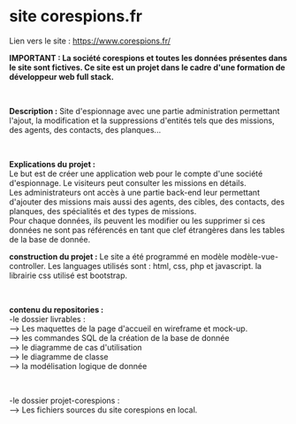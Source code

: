 # site corespions.fr
Lien vers le site : https://www.corespions.fr/

**IMPORTANT : La société corespions et toutes les données présentes dans le site sont fictives. Ce site est un projet dans le cadre d'une formation de développeur web full stack.**

<br>

**Description :** 
Site d'espionnage avec une partie administration permettant l'ajout, la modification et la suppressions d'entités tels que des missions, des agents, des contacts, des planques...

<br>

**Explications du projet :**
<br>Le but est de créer une application web pour le compte d'une société d'espionnage. Le visiteurs peut consulter les missions en détails.
<br>Les administrateurs ont accès à une partie back-end leur permettant d'ajouter des missions mais aussi des agents, des cibles, des contacts, des planques, des spécialités et des types de missions. 
<br>Pour chaque données, ils peuvent les modifier ou les supprimer si ces données ne sont pas référencés en tant que clef étrangères dans les tables de la base de donnée.

**construction du projet :**
Le site a été programmé en modèle modèle-vue-controller.
Les languages utilisés sont : html, css, php et javascript.
la librairie css utilisé est bootstrap.

<br>

**contenu du repositories :**
<br>-le dossier livrables :
<br>--> Les maquettes de la page d'accueil en wireframe et mock-up.
<br>--> les commandes SQL de la création de la base de donnée
<br>--> le diagramme de cas d'utilisation
<br>--> le diagramme de classe
<br>--> la modélisation logique de donnée

<br>

-le dossier projet-corespions :
<br>--> Les fichiers sources du site corespions en local.
